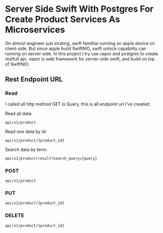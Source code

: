 # Server Side Swift With Postgres For Create Product Services As Microservices

On almost engineer just strating, swift  familliar running on apple device on client-side. But since apple build SwiftNIO, swift unlock capability can running on server-side. In this project I try use vapor and postgres to create restfull api. vapor is web framework for server-side swift, and build on top of SwiftNIO.


## Rest Endpoint URL

### Read

I called all http method GET is Query, this is all endpoint url I've created:

Read all data:

    api/v1/product
    
Read one data by id:

    api/v1/product/{product_id}

Search data by term:

    api/v1/product/result?search_query={query}

### POST

    api/v1/product


### PUT

    api/v1/product/{product_id}
    

### DELETE

    api/v1/product/{product_id}
